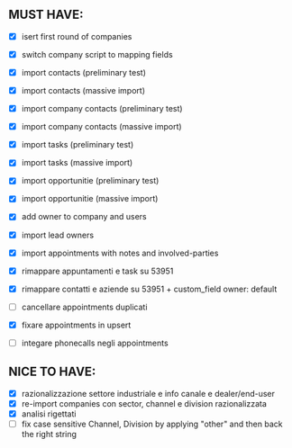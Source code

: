 ## MUST HAVE:
- [x] isert first round of companies
- [x] switch company script to mapping fields
- [x] import contacts (preliminary test)
- [x] import contacts (massive import)
- [x] import company contacts (preliminary test)
- [x] import company contacts (massive import)
- [x] import tasks (preliminary test)
- [x] import tasks (massive import)
- [x] import opportunitie (preliminary test)
- [x] import opportunitie (massive import)
- [x] add owner to company and users
- [x] import lead owners
- [x] import appointments with notes and involved-parties
- [x] rimappare appuntamenti e task su 53951
- [x] rimappare contatti e aziende su 53951 + custom_field owner: default
- [ ] cancellare appointments duplicati
- [x] fixare appointments in upsert
- [ ] integare phonecalls negli appointments


## NICE TO HAVE:
- [x] razionalizzazione settore industriale e info canale e dealer/end-user
- [x] re-import companies con sector, channel e division razionalizzata
- [x] analisi rigettati
- [ ] fix case sensitive Channel, Division by applying "other" and then back the right string